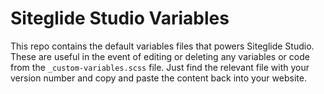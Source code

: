 # Siteglide Studio Variables
This repo contains the default variables files that powers Siteglide Studio.  These are useful in the event of editing or deleting any variables or code from the `_custom-variables.scss` file.  Just find the relevant file with your version number and copy and paste the content back into your website.

